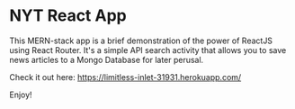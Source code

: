# NYT React App

This MERN-stack app is a brief demonstration of the power of ReactJS using React Router. It's a simple API search activity that allows you to save news articles to a Mongo Database for later perusal. 

Check it out here: https://limitless-inlet-31931.herokuapp.com/  

Enjoy! 
